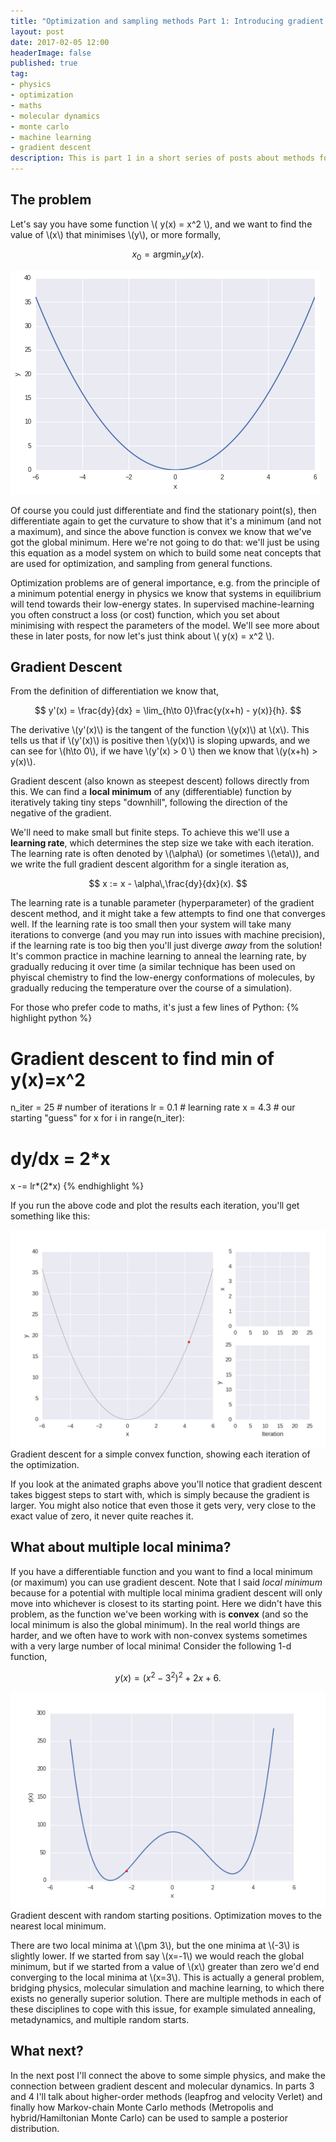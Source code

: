 ```yaml
---
title: "Optimization and sampling methods Part 1: Introducing gradient descent"
layout: post
date: 2017-02-05 12:00
headerImage: false
published: true
tag:
- physics
- optimization
- maths
- molecular dynamics
- monte carlo
- machine learning
- gradient descent
description: This is part 1 in a short series of posts about methods for finding local minina, and on using molecular dynamics or Monte Carlo methods to sample from functions. Here I will introduce gradient descent, with a simple convex optimization example and then briefly discuss the non-convex case.
---
```


## The problem

Let's say you have some function \\( y(x) = x^2 \\), and we want to find the value of \\(x\\) that minimises \\(y\\), 
or more formally,

$$ x_0 = \text{argmin}_x y(x). $$

<div class="imgcap">
<img src="/assets/images/optimization/quadratic.png" >
</div>

Of course you could just differentiate and find the stationary point(s), then differentiate again to get the curvature to show that it's a minimum
(and not a maximum), and since the above function is convex we know that we've got the global minimum. 
Here we're not going to do that: we'll just be using this equation as a model system on which to build some neat concepts that are used for
optimization, and sampling from general functions.

Optimization problems are of general importance, e.g. from the principle of a minimum potential energy in physics we know that systems in equilibrium 
will tend towards their low-energy states. In supervised machine-learning you often construct a loss (or cost) function, which you set about minimising 
with respect the parameters of the model. We'll see more about these in later posts, for now let's just think about \\( y(x) =  x^2 \\).

## Gradient Descent

From the definition of differentiation we know that,

$$ y'(x) = \frac{dy}{dx} = \lim_{h\to 0}\frac{y(x+h) - y(x)}{h}. $$ 

The derivative \\(y'(x)\\) is the tangent of the function \\(y(x)\\) at \\(x\\). 
This tells us that if \\(y'(x)\\) is positive then \\(y(x)\\) is sloping upwards,
and we can see for \\(h\to 0\\), if we have \\(y'(x) > 0 \\) then we know that \\(y(x+h) > y(x)\\).

Gradient descent (also known as steepest descent) follows directly from this. 
We can find a **local minimum** of any (differentiable) function by iteratively
taking tiny steps "downhill", following the direction of the negative of the gradient.

We'll need to make small but finite steps. 
To achieve this we'll use a **learning rate**, which determines the step size we take with each iteration.
The learning rate is often denoted by \\(\alpha\\) (or sometimes \\(\eta\\)),
and we write the full gradient descent algorithm for a single iteration as,

$$ x := x - \alpha\,\frac{dy}{dx}(x). $$

The learning rate is a tunable parameter (hyperparameter) of the gradient descent method, and it might take a 
few attempts to find one that converges well. If the learning rate is too small then your system will take 
many iterations to converge (and you may run into issues with machine precision), if the learning rate is too
big then you'll just diverge *away* from the solution! It's common practice in machine learning to anneal the 
learning rate, by gradually reducing it over time (a similar technique has been used on phyiscal chemistry to 
find the low-energy conformations of molecules, by gradually reducing the temperature over the course of a
simulation).

For those who prefer code to maths, it's just a few lines of Python:
{% highlight python %}
# Gradient descent to find min of y(x)=x^2
n_iter = 25 # number of iterations
lr = 0.1 # learning rate
x = 4.3 # our starting "guess" for x
for i in range(n_iter):
   # dy/dx = 2*x
   x -= lr*(2*x)
{% endhighlight %} 

If you run the above code and plot the results each iteration, you'll get something like this:

<div class="imgcap">
<img src="/assets/images/optimization/gradient_descent.gif" >
Gradient descent for a simple convex function, showing each iteration of the optimization.
</div>

If you look at the animated graphs above you'll notice that gradient descent takes biggest steps to
start with, which is simply because the gradient is larger. You might also notice that even those it gets
very, very close to the exact value of zero, it never quite reaches it.

## What about multiple local minima?

If you have a differentiable function and you want to find a local minimum (or maximum) you can
use gradient descent. Note that I said *local minimum* because for a potential with multiple 
local minima gradient descent will only move into whichever is closest to its starting point.
Here we didn't have this problem, as the function we've been working with is **convex** 
(and so the local minimum is also the global minimum). In the real world things are harder, 
and we often have to work with non-convex systems sometimes with a very large number of local minima!
Consider the following 1-d function,

$$ y(x) = (x^2 - 3^2)^2 + 2x + 6. $$

<div class="imgcap">
<img src="/assets/images/optimization/gradient_descent_quartic.gif">
Gradient descent with random starting positions. Optimization moves to the nearest local minimum.
</div>

There are two local minima at \\(\pm 3\\), but the one minima at \\(-3\\) is slightly lower.
If we started from say \\(x=-1\\) we would reach the global minimum, but if we started from 
a value of \\(x\\) greater than zero we'd end converging to the local minima at \\(x=3\\). 
This is actually a general problem, bridging physics, molecular simulation and machine learning, to which
there exists no generally superior solution. There are multiple methods in each of these disciplines 
to cope with this issue, for example simulated annealing, metadynamics, and multiple random starts.


## What next?

In the next post I'll connect the above to some simple physics, and make the connection between
gradient descent and molecular dynamics. In parts 3 and 4 I'll talk about higher-order methods 
(leapfrog and velocity Verlet) and finally how Markov-chain Monte Carlo methods 
(Metropolis and hybrid/Hamiltonian Monte Carlo) can be used to sample a posterior distribution.
